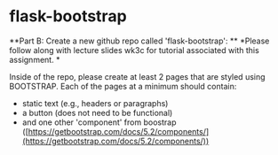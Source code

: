 # flask-bootstrap

**Part B: Create a new github repo called 'flask-bootstrap':
**
*Please follow along with lecture slides wk3c for tutorial associated with this assignment. *

Inside of the repo, please create at least 2 pages that are styled using BOOTSTRAP. Each of the pages at a minimum should contain:

- static text (e.g., headers or paragraphs)
- a button (does not need to be functional)
- and one other 'component' from boostrap ([https://getbootstrap.com/docs/5.2/components/](https://getbootstrap.com/docs/5.2/components/))
